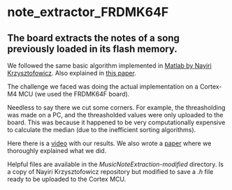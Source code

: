 # note_extractor_FRDMK64F
The board extracts the notes of a song previously loaded in its flash memory.
---

We followed the same basic algorithm implemented in [Matlab by Nayiri Krzysztofowicz](https://www.youtube.com/watch?v=m7FuJaxWD3A). Also explained in [this paper](https://www.sciencedirect.com/science/article/pii/S1877050915020281).

The challenge we faced was doing the actual implementation on a Cortex-M4 MCU (we used the FRDMK64F board).

Needless to say there we cut some corners. For example, the threasholding was made on a PC, and the threasholded values were only uploaded to the  board. This was because it happened to be very computationally expensive to calculate the median (due to the inefficient sorting algorithms).

Here there is a [video](https://drive.google.com/file/d/1OAFdbchQEfe5q50G29sxiyNeZyh-o82t/view?usp=sharing) with our results. We also wrote a [paper](https://drive.google.com/file/d/10mIz4Rfz9Y-ysgHkM1ysG0we1GFYGZyE/view?usp=sharing) where we thoroughly explained what we did.

Helpful files are available in the *MusicNoteExtraction-modified* directory. Is a copy of Nayiri Krzysztofowicz repository but modified to save a *.h* file ready to be uploaded to the Cortex MCU.
